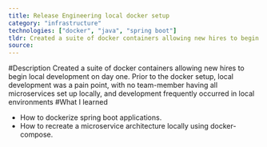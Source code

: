 ```yaml
---
title: Release Engineering local docker setup
category: "infrastructure"
technologies: ["docker", "java", "spring boot"]
tldr: Created a suite of docker containers allowing new hires to begin local development on day one.
source:
---
```

#Description
Created a suite of docker containers allowing new hires to begin local development on day one. Prior to the docker setup, local development was a pain point, with no team-member having all microservices set up locally, and development frequently occurred in local environments
#What I learned
- How to dockerize spring boot applications.
- How to recreate a microservice architecture locally using docker-compose.
